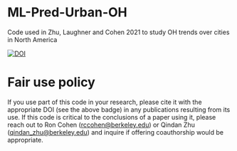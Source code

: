# ML-Pred-Urban-OH
Code used in Zhu, Laughner and Cohen 2021 to study OH trends over cities in North America

[![DOI](https://zenodo.org/badge/400621572.svg)](https://zenodo.org/badge/latestdoi/400621572)


# Fair use policy
If you use part of this code in your research, please cite it with the appropriate DOI (see the above badge) in any publications resulting from its use. If this code is critical to the conclusions of a paper using it, please reach out to Ron Cohen (rccohen@berkeley.edu) or Qindan Zhu (qindan_zhu@berkeley.edu) and inquire if offering coauthorship would be appropriate.
